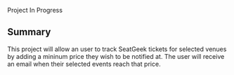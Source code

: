 Project In Progress

## Summary

This project will allow an user to track SeatGeek tickets for selected venues by adding a mininum price they wish to be notified at. The user will receive an email when their selected events reach that price.
